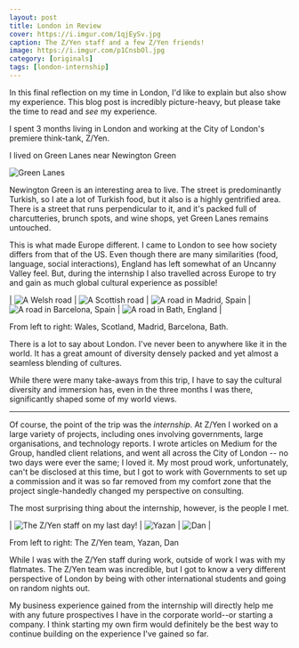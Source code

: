 ```yaml
---
layout: post
title: London in Review
cover: https://i.imgur.com/1qjEySv.jpg
caption: The Z/Yen staff and a few Z/Yen friends!
image: https://i.imgur.com/p1CnsbOl.jpg
category: [originals]
tags: [london-internship]
---
```


In this final reflection on my time in London, I'd like to explain but also show my experience. This blog post is incredibly picture-heavy, but please take the time to read and *see* my experience.

I spent 3 months living in London and working at the City of London's premiere think-tank, Z/Yen.

I lived on Green Lanes near Newington Green

![Green Lanes](https://i.imgur.com/tIVpyTbh.jpg)

Newington Green is an interesting area to live. The street is predominantly Turkish, so I ate a lot of Turkish food, but it also is a highly gentrified area. There is a street that runs perpendicular to it, and it's packed full of charcutteries, brunch spots, and wine shops, yet Green Lanes remains untouched.

This is what made Europe different. I came to London to see how society differs from that of the US. Even though there are many similarities (food, language, social interactions), England has left somewhat of an Uncanny Valley feel. But, during the internship I also travelled across Europe to try and gain as much global cultural experience as possible!

| ![A Welsh road](https://i.imgur.com/HkPVaQ3l.jpg) | ![A Scottish road](https://i.imgur.com/j5nqz7Wl.jpg) | ![A road in Madrid, Spain](https://i.imgur.com/irsiQCql.jpg) | ![A road in Barcelona, Spain](https://i.imgur.com/I1OuYYrl.jpg) | ![A road in Bath, England](https://i.imgur.com/JBMljnul.jpg) |

<p class="caption">From left to right: Wales, Scotland, Madrid, Barcelona, Bath.</p>


There is a lot to say about London. I've never been to anywhere like it in the world. It has a great amount of diversity densely packed and yet almost a seamless blending of cultures.

While there were many take-aways from this trip, I have to say the cultural diversity and immersion has, even in the three months I was there, significantly shaped some of my world views. 

---

Of course, the point of the trip was the _internship_. At Z/Yen I worked on a large variety of projects, including ones involving governments, large organisations, and technology reports. I wrote articles on Medium for the Group, handled client relations, and went all across the City of London -- no two days were ever the same; I loved it. My most proud work, unfortunately, can't be disclosed at this time, but I got to work with Governments to set up a commission and it was so far removed from my comfort zone that the project single-handedly changed my perspective on consulting.

The most surprising thing about the internship, however, is the people I met.

| ![The Z/Yen staff on my last day!](https://i.imgur.com/VzB9CzUl.jpg) | ![Yazan](https://i.imgur.com/SR1c12ul.jpg) | ![Dan](https://i.imgur.com/6Nsa1Ybl.jpg) |

<p class="caption">From left to right: The Z/Yen team, Yazan, Dan</p>

While I was with the Z/Yen staff during work, outside of work I was with my flatmates. The Z/Yen team was incredible, but I got to know a very different perspective of London by being with other international students and going on random nights out.

My business experience gained from the internship will directly help me with any future prospectives I have in the corporate world--or starting a company. I think starting my own firm would definitely be the best way to continue building on the experience I've gained so far.